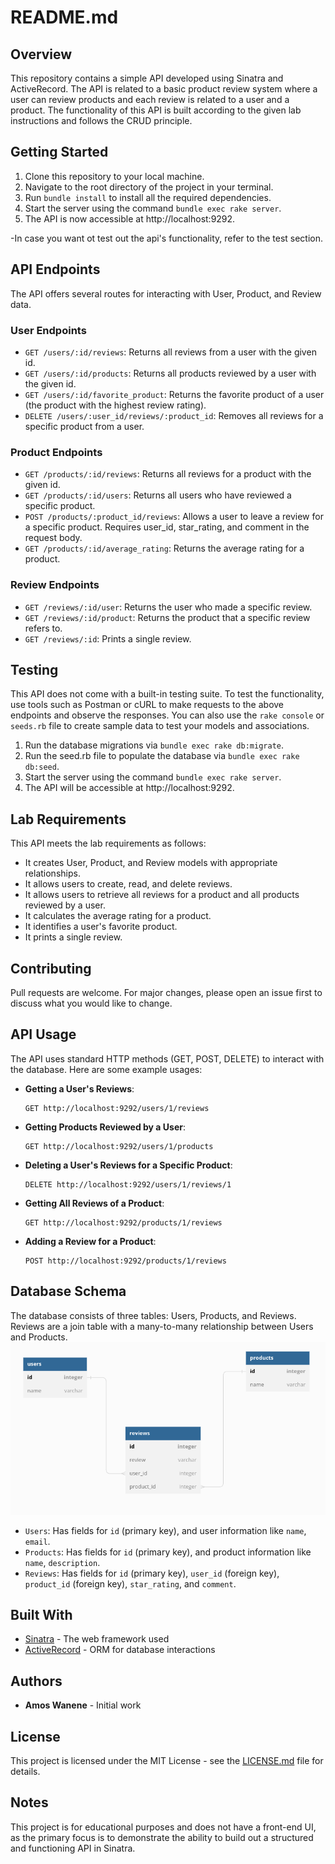 # README.md
## Overview

This repository contains a simple API developed using Sinatra and ActiveRecord. The API is related to a basic product review system where a user can review products and each review is related to a user and a product. The functionality of this API is built according to the given lab instructions and follows the CRUD principle.

## Getting Started

1. Clone this repository to your local machine.
2. Navigate to the root directory of the project in your terminal.
3. Run `bundle install` to install all the required dependencies.
4. Start the server using the command `bundle exec rake server`.
5. The API is now accessible at http://localhost:9292.

-In case you want ot test out the api's functionality, refer to the test section.

## API Endpoints

The API offers several routes for interacting with User, Product, and Review data.

### User Endpoints

- `GET /users/:id/reviews`: Returns all reviews from a user with the given id.
- `GET /users/:id/products`: Returns all products reviewed by a user with the given id.
- `GET /users/:id/favorite_product`: Returns the favorite product of a user (the product with the highest review rating).
- `DELETE /users/:user_id/reviews/:product_id`: Removes all reviews for a specific product from a user.

### Product Endpoints

- `GET /products/:id/reviews`: Returns all reviews for a product with the given id.
- `GET /products/:id/users`: Returns all users who have reviewed a specific product.
- `POST /products/:product_id/reviews`: Allows a user to leave a review for a specific product. Requires user_id, star_rating, and comment in the request body.
- `GET /products/:id/average_rating`: Returns the average rating for a product.

### Review Endpoints

- `GET /reviews/:id/user`: Returns the user who made a specific review.
- `GET /reviews/:id/product`: Returns the product that a specific review refers to.
- `GET /reviews/:id`: Prints a single review.

## Testing

This API does not come with a built-in testing suite. To test the functionality, use tools such as Postman or cURL to make requests to the above endpoints and observe the responses. You can also use the `rake console` or `seeds.rb` file to create sample data to test your models and associations.
1. Run the database migrations via `bundle exec rake db:migrate`.
2. Run the seed.rb file to populate the database via `bundle exec rake db:seed`.
3. Start the server using the command `bundle exec rake server`.
4. The API will be accessible at http://localhost:9292.

## Lab Requirements

This API meets the lab requirements as follows:

- It creates User, Product, and Review models with appropriate relationships.
- It allows users to create, read, and delete reviews.
- It allows users to retrieve all reviews for a product and all products reviewed by a user.
- It calculates the average rating for a product.
- It identifies a user's favorite product.
- It prints a single review.

## Contributing

Pull requests are welcome. For major changes, please open an issue first to discuss what you would like to change.

## API Usage

The API uses standard HTTP methods (GET, POST, DELETE) to interact with the database. Here are some example usages:

- **Getting a User's Reviews**:

    ```
    GET http://localhost:9292/users/1/reviews
    ```

- **Getting Products Reviewed by a User**:

    ```
    GET http://localhost:9292/users/1/products
    ```

- **Deleting a User's Reviews for a Specific Product**:

    ```
    DELETE http://localhost:9292/users/1/reviews/1
    ```

- **Getting All Reviews of a Product**:

    ```
    GET http://localhost:9292/products/1/reviews
    ```

- **Adding a Review for a Product**:

    ```
    POST http://localhost:9292/products/1/reviews
    ```

## Database Schema

The database consists of three tables: Users, Products, and Reviews. Reviews are a join table with a many-to-many relationship between Users and Products.
![ERD Diagram](./ERD.png)


- `Users`: Has fields for `id` (primary key), and user information like `name`, `email`.
- `Products`: Has fields for `id` (primary key), and product information like `name`, `description`.
- `Reviews`: Has fields for `id` (primary key), `user_id` (foreign key), `product_id` (foreign key), `star_rating`, and `comment`.

## Built With

- [Sinatra](http://sinatrarb.com/) - The web framework used
- [ActiveRecord](https://guides.rubyonrails.org/active_record_basics.html) - ORM for database interactions

## Authors

- **Amos Wanene** - Initial work

## License

This project is licensed under the MIT License - see the [LICENSE.md](LICENSE.md) file for details.

## Notes

This project is for educational purposes and does not have a front-end UI, as the primary focus is to demonstrate the ability to build out a structured and functioning API in Sinatra.
